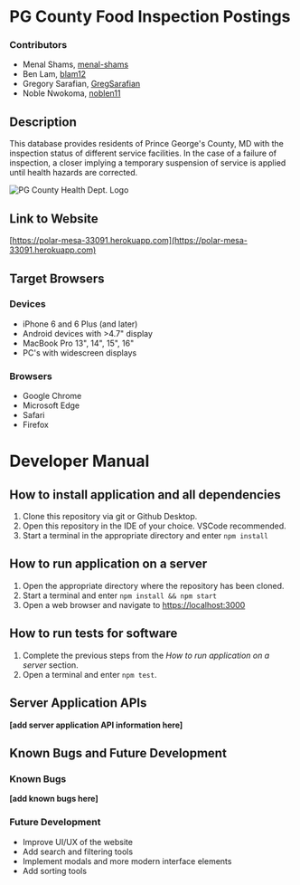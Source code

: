 # PG County Food Inspection Postings
### Contributors
* Menal Shams, [menal-shams](https://github.com/menal-shams)
* Ben Lam, [blam12](https://github.com/blam12)
* Gregory Sarafian, [GregSarafian](https://github.com/GregSarafian)
* Noble Nwokoma, [noblen11](https://github.com/noblen11)

## Description
This database provides residents of Prince George's County, MD with the inspection status of different service facilities. In the case of a failure of inspection, a closer implying a temporary suspension of service is applied until health hazards are corrected.

![PG County Health Dept. Logo](https://polar-mesa-33091.herokuapp.com/images/pg_healthDepartment_logo.jpeg)

## Link to Website
[https://polar-mesa-33091.herokuapp.com](https://polar-mesa-33091.herokuapp.com)

## Target Browsers
### Devices
* iPhone 6 and 6 Plus (and later)
* Android devices with >4.7" display
* MacBook Pro 13", 14", 15", 16"
* PC's with widescreen displays

### Browsers
* Google Chrome
* Microsoft Edge
* Safari
* Firefox

# Developer Manual

## How to install application and all dependencies
1. Clone this repository via git or Github Desktop.
2. Open this repository in the IDE of your choice. VSCode recommended.
3. Start a terminal in the appropriate directory and enter `npm install`

## How to run application on a server
1. Open the appropriate directory where the repository has been cloned.
2. Start a terminal and enter `npm install && npm start`
3. Open a web browser and navigate to [https://localhost:3000](https://localhost:3000)

## How to run tests for software
1. Complete the previous steps from the _How to run application on a server_ section.
2. Open a terminal and enter `npm test`.

## Server Application APIs
**[add server application API information here]**

## Known Bugs and Future Development
### Known Bugs
**[add known bugs here]**

### Future Development
* Improve UI/UX of the website
* Add search and filtering tools
* Implement modals and more modern interface elements
* Add sorting tools
